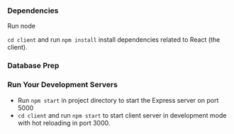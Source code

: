 












### Dependencies

Run node

`cd client` and run `npm install` install dependencies related to React (the client).

### Database Prep



### Run Your Development Servers

- Run `npm start` in project directory to start the Express server on port 5000
- `cd client` and run `npm start` to start client server in development mode with hot reloading in port 3000.
